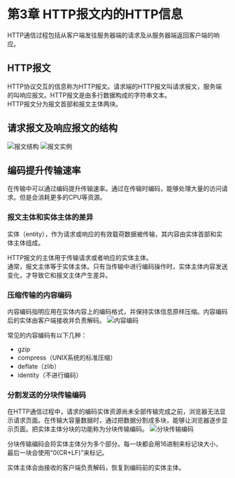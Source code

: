 # 第3章 HTTP报文内的HTTP信息

HTTP通信过程包括从客户端发往服务器端的请求及从服务器端返回客户端的响应。

## HTTP报文
HTTP协议交互的信息称为HTTP报文。请求端的HTTP报文叫请求报文，服务端的叫响应报文。HTTP报文是由多行数据构成的字符串文本。  
HTTP报文分为报文首部和报文主体两块。

## 请求报文及响应报文的结构
![报文结构](/images/HTTP图解/3报文结构.png)
![报文实例](/images/HTTP图解/3报文实例.png)

## 编码提升传输速率
在传输中可以通过编码提升传输速率。通过在传输时编码，能够处理大量的访问请求。但是会消耗更多的CPU等资源。

### 报文主体和实体主体的差异
实体（entity），作为请求或响应的有效载荷数据被传输，其内容由实体首部和实体主体组成。

HTTP报文的主体用于传输请求或者响应的实体主体。  
通常，报文主体等于实体主体。只有当传输中进行编码操作时，实体主体内容发送变化，才导致它和报文主体产生差异。

### 压缩传输的内容编码
内容编码指明应用在实体内容上的编码格式，并保持实体信息原样压缩。内容编码后的实体由客户端接收并负责解码。
![内容编码](/images/HTTP图解/3内容编码.png)

常见的内容编码有以下几种：
- gzip
- compress（UNIX系统的标准压缩）
- deflate（zlib）
- identity（不进行编码）

### 分割发送的分块传输编码
在HTTP通信过程中，请求的编码实体资源尚未全部传输完成之前，浏览器无法显示请求页面。在传输大容量数据时，通过把数据分割成多块，能够让浏览器逐步显示页面。把实体主体分块的功能称为分块传输编码。
![分块传输编码](/images/HTTP图解/3分块传输编码.png)

分块传输编码会将实体主体分为多个部分。每一块都会用16进制来标记块大小，最后一块会使用“0(CR+LF)”来标记。

实体主体会由接收的客户端负责解码，恢复到编码前的实体主体。


